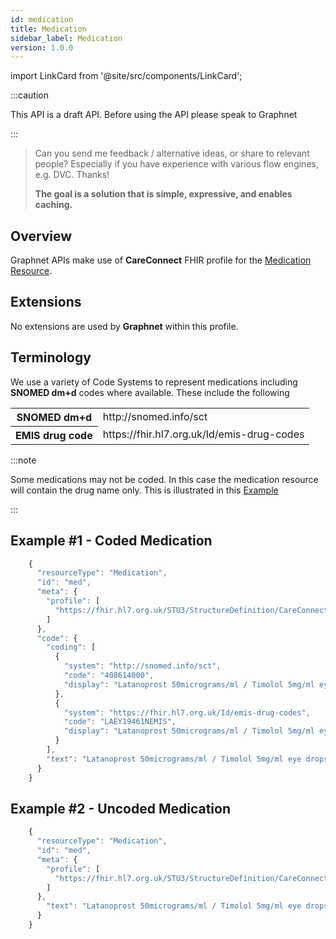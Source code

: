 ```yaml
---
id: medication
title: Medication
sidebar_label: Medication
version: 1.0.0
---
```


import LinkCard from '@site/src/components/LinkCard';

:::caution

This API is a draft API. Before using the API please speak to Graphnet

:::

> Can you send me feedback / alternative ideas, or share to relevant people? Especially if you have experience with various flow engines, e.g. DVC. Thanks!
>
> **The goal is a solution that is simple, expressive, and enables caching.**

<LinkCard title="Docker" description="Build and/or run Clutch inside of a container." to="/docs/getting-started/docker" />

## Overview

Graphnet APIs make use of **CareConnect** FHIR profile for the [Medication Resource](https://fhir.hl7.org.uk/STU3/StructureDefinition/CareConnect-Medication-1).

## Extensions

No extensions are used by **Graphnet** within this profile.

## Terminology

We use a variety of Code Systems to represent medications including **SNOMED dm+d** codes where available. These include the following

  <div >
    <table className="fullTable" >
      <tr>
        <th className="fullTableTH">SNOMED dm+d </th>
        <td>http://snomed.info/sct</td>
      </tr>
      <tr>
        <th className="fullTableTH">EMIS drug code </th>
        <td>https://fhir.hl7.org.uk/Id/emis-drug-codes</td>
      </tr>
    </table>
  </div>


:::note

Some medications may not be coded. In this case the medication resource will contain the drug name only. This is illustrated in this [Example](#example-2---uncoded-medication)

:::

## Example #1 - Coded Medication

```js
    {
      "resourceType": "Medication",
      "id": "med",
      "meta": {
        "profile": [
          "https://fhir.hl7.org.uk/STU3/StructureDefinition/CareConnect-Medication-1"
        ]
      },
      "code": {
        "coding": [
          {
            "system": "http://snomed.info/sct",
            "code": "408614000",
            "display": "Latanoprost 50micrograms/ml / Timolol 5mg/ml eye drops"
          },
          {
            "system": "https://fhir.hl7.org.uk/Id/emis-drug-codes",
            "code": "LAEY19461NEMIS",
            "display": "Latanoprost 50micrograms/ml / Timolol 5mg/ml eye drops"
          }
        ],
        "text": "Latanoprost 50micrograms/ml / Timolol 5mg/ml eye drops"
      }
    }
```

## Example #2 - Uncoded Medication

```js {22,9}
    {
      "resourceType": "Medication",
      "id": "med",
      "meta": {
        "profile": [
          "https://fhir.hl7.org.uk/STU3/StructureDefinition/CareConnect-Medication-1"
        ]
      },
        "text": "Latanoprost 50micrograms/ml / Timolol 5mg/ml eye drops"
      }
    }
```
